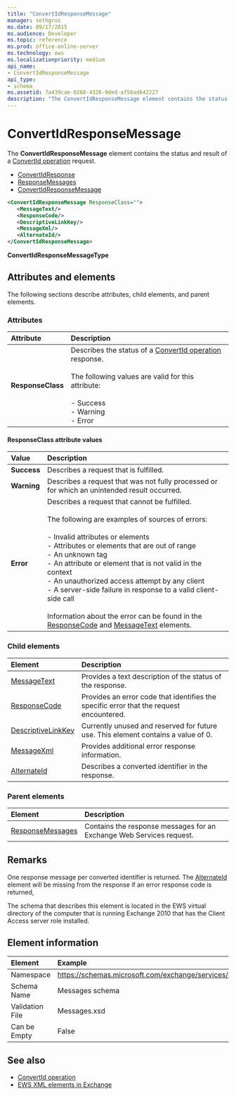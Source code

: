 ```yaml
---
title: "ConvertIdResponseMessage"
manager: sethgros
ms.date: 09/17/2015
ms.audience: Developer
ms.topic: reference
ms.prod: office-online-server
ms.technology: ews
ms.localizationpriority: medium
api_name:
- ConvertIdResponseMessage
api_type:
- schema
ms.assetid: 7a439cae-0268-4328-9ded-af56ad642227
description: "The ConvertIdResponseMessage element contains the status and result of a ConvertId operation request."
---
```


# ConvertIdResponseMessage

The **ConvertIdResponseMessage** element contains the status and result of a [ConvertId operation](convertid-operation.md) request. 
  
- [ConvertIdResponse](convertidresponse.md) 
- [ResponseMessages](responsemessages.md)
- [ConvertIdResponseMessage](convertidresponsemessage.md)
  
```xml
<ConvertIdResponseMessage ResponseClass="">
   <MessageText/>
   <ResponseCode/>
   <DescriptiveLinkKey/>
   <MessageXml/>
   <AlternateId/>
</ConvertIdResponseMessage>
```

 **ConvertIdResponseMessageType**
## Attributes and elements

The following sections describe attributes, child elements, and parent elements.
  
### Attributes

|**Attribute**|**Description**|
|:-----|:-----|
|**ResponseClass** <br/> | Describes the status of a [ConvertId operation](convertid-operation.md) response.<br/><br/>The following values are valid for this attribute:<br/><br/>- Success  <br/>- Warning  <br/>- Error  <br/> |
   
#### ResponseClass attribute values

|**Value**|**Description**|
|:-----|:-----|
|**Success** <br/> |Describes a request that is fulfilled.  <br/> |
|**Warning** <br/> | Describes a request that was not fully processed or for which an unintended result occurred.  <br/> |
|**Error** <br/> | Describes a request that cannot be fulfilled.<br/><br/>The following are examples of sources of errors:  <br/><br/>- Invalid attributes or elements  <br/>- Attributes or elements that are out of range  <br/>- An unknown tag  <br/>- An attribute or element that is not valid in the context  <br/>- An unauthorized access attempt by any client  <br/>- A server-side failure in response to a valid client-side call<br/><br/>Information about the error can be found in the [ResponseCode](responsecode.md) and [MessageText](messagetext.md) elements.  <br/> |
   
### Child elements

|**Element**|**Description**|
|:-----|:-----|
|[MessageText](messagetext.md) <br/> |Provides a text description of the status of the response.  <br/> |
|[ResponseCode](responsecode.md) <br/> |Provides an error code that identifies the specific error that the request encountered.  <br/> |
|[DescriptiveLinkKey](descriptivelinkkey.md) <br/> |Currently unused and reserved for future use. This element contains a value of 0.  <br/> |
|[MessageXml](messagexml.md) <br/> |Provides additional error response information.  <br/> |
|[AlternateId](alternateid.md) <br/> |Describes a converted identifier in the response.  <br/> |
   
### Parent elements

|**Element**|**Description**|
|:-----|:-----|
|[ResponseMessages](responsemessages.md) <br/> |Contains the response messages for an Exchange Web Services request.  <br/> |
   
## Remarks

One response message per converted identifier is returned. The [AlternateId](alternateid.md) element will be missing from the response if an error response code is returned, 
  
The schema that describes this element is located in the EWS virtual directory of the computer that is running Exchange 2010 that has the Client Access server role installed.
  
## Element information

| Element | Example |
|:-----|:-----|
|Namespace  <br/> |https://schemas.microsoft.com/exchange/services/2006/messages  <br/> |
|Schema Name  <br/> |Messages schema  <br/> |
|Validation File  <br/> |Messages.xsd  <br/> |
|Can be Empty  <br/> |False  <br/> |
   
## See also

- [ConvertId operation](convertid-operation.md)
- [EWS XML elements in Exchange](ews-xml-elements-in-exchange.md)

